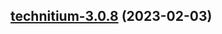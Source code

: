 

## [technitium-3.0.8](https://github.com/truecharts/charts/compare/technitium-3.0.7...technitium-3.0.8) (2023-02-03)

